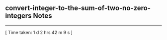 <h2>convert-integer-to-the-sum-of-two-no-zero-integers Notes</h2><hr>[ Time taken: 1 d 2 hrs 42 m 9 s ]
